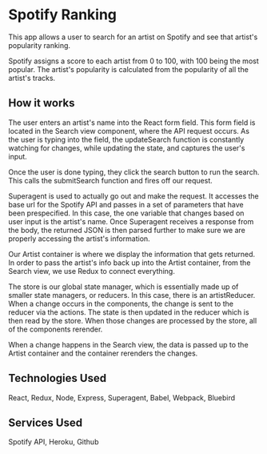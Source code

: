 # Spotify Ranking

This app allows a user to search for an artist on Spotify and see that artist's popularity ranking.

Spotify assigns a score to each artist from 0 to 100, with 100 being the most popular. The artist's popularity is calculated from the popularity of all the artist's tracks.

## How it works

The user enters an artist's name into the React form field. This form field is located in the Search view component, where the API request occurs. As the user is typing into the field, the updateSearch function is constantly watching for changes, while updating the state, and captures the user's input.

Once the user is done typing, they click the search button to run the search. This calls the submitSearch function and fires off our request.

Superagent is used to actually go out and make the request. It accesses the base url for the Spotify API and passes in a set of parameters that have been prespecified. In this case, the one variable that changes based on user input is the artist's name. Once Superagent receives a response from the body, the returned JSON is then parsed further to make sure we are properly accessing the artist's information.

Our Artist container is where we display the information that gets returned. In order to pass the artist's info back up into the Artist container, from the Search view, we use Redux to connect everything.

The store is our global state manager, which is essentially made up of smaller state managers, or reducers. In this case, there is an artistReducer. When a change occurs in the components, the change is sent to the reducer via the actions. The state is then updated in the reducer which is then read by the store. When those changes are processed by the store, all of the components rerender.

When a change happens in the Search view, the data is passed up to the Artist container and the container rerenders the changes.

## Technologies Used

React, Redux, Node, Express, Superagent, Babel, Webpack, Bluebird

## Services Used

Spotify API, Heroku, Github